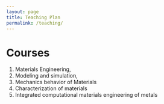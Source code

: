 ```yaml
---
layout: page
title: Teaching Plan
permalink: /teaching/
---
```


# Courses
1. Materials Engineering,
2. Modeling and simulation,
3. Mechanics behavior of Materials
4. Characterization of materials
5. Integrated computational materials engineering of metals
